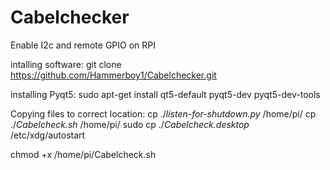 # Cabelchecker

Enable I2c and remote GPIO on RPI

intalling software:
git clone https://github.com/Hammerboy1/Cabelchecker.git

installing Pyqt5:
sudo apt-get install qt5-default pyqt5-dev pyqt5-dev-tools

Copying files to correct location:
cp ./*listen-for-shutdown.py* /home/pi/
cp ./*Cabelcheck.sh* /home/pi/ 
sudo cp ./*Cabelcheck.desktop*  /etc/xdg/autostart

chmod +x /home/pi/Cabelcheck.sh
